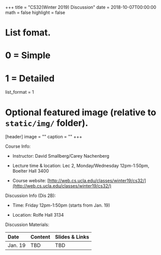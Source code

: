 +++
title = "CS32(Winter 2019) Discussion"
date = 2018-10-07T00:00:00
math = false
highlight = false

# List fomat.
#   0 = Simple
#   1 = Detailed
list_format = 1

# Optional featured image (relative to `static/img/` folder).
[header]
image = ""
caption = ""
+++

Course Info:

* Instructor: David Smallberg/Carey Nachenberg

* Lecture time & location: Lec 2, Monday/Wednesday 12pm-1:50pm, Boelter Hall 3400

* Course website: [http://web.cs.ucla.edu/classes/winter19/cs32/](http://web.cs.ucla.edu/classes/winter19/cs32/)

Discussion Info (Dis 2B): 

* Time: Friday 12pm-1:50pm (starts from Jan. 19)

* Location: Rolfe Hall 3134

Discussion Materials:

|  Date |                        Content                      |          Slides & Links            |
|:------|:----------------------------------------------------|:-----------------------------------|
| Jan. 19 | TBD | TBD |